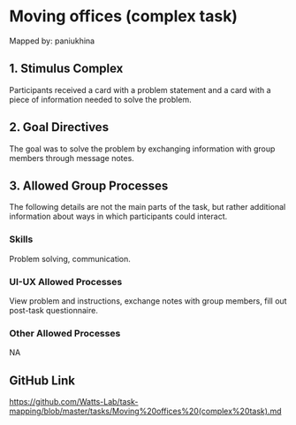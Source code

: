 # Moving offices (complex task)

Mapped by: paniukhina 

## 1. Stimulus Complex 
Participants received a card with a problem statement and a card with a piece of information needed to solve the problem.

## 2. Goal Directives 
The goal was to solve the problem by exchanging information with group members through message notes.

## 3. Allowed Group Processes 
The following details are not the main parts of the task, but rather additional information about ways in which participants could interact.

### Skills 
Problem solving, communication.

### UI-UX Allowed Processes
View problem and instructions, exchange notes with group members, fill out post-task questionnaire.

### Other Allowed Processes
NA

## GitHub Link 
https://github.com/Watts-Lab/task-mapping/blob/master/tasks/Moving%20offices%20(complex%20task).md